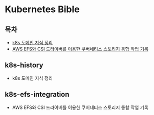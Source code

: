 # Kubernetes Bible

## 목차

- [k8s 도메인 지식 정리](#k8s-history)
- [AWS EFS와 CSI 드라이버를 이용한 쿠버네티스 스토리지 통합 작업 기록](#k8s-efs-integration)

## k8s-history

- k8s 도메인 지식 정리

## k8s-efs-integration

- AWS EFS와 CSI 드라이버를 이용한 쿠버네티스 스토리지 통합 작업 기록
